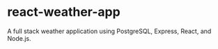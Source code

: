 # react-weather-app
A full stack weather application using PostgreSQL, Express, React, and Node.js. 
